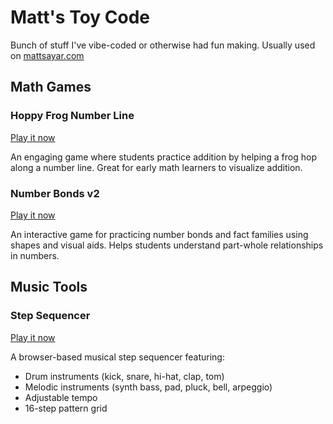 # Matt's Toy Code

Bunch of stuff I've vibe-coded or otherwise had fun making. Usually used on [mattsayar.com](https://mattsayar.com)

## Math Games

### Hoppy Frog Number Line
[Play it now](https://code.mattsayar.com/hoppy-frog.html)

An engaging game where students practice addition by helping a frog hop along a number line. Great for early math learners to visualize addition.

### Number Bonds v2
[Play it now](https://code.mattsayar.com/number_bonds_v2.html)

An interactive game for practicing number bonds and fact families using shapes and visual aids. Helps students understand part-whole relationships in numbers.

## Music Tools

### Step Sequencer
[Play it now](https://code.mattsayar.com/matts-step-sequencer.html)

A browser-based musical step sequencer featuring:
- Drum instruments (kick, snare, hi-hat, clap, tom)
- Melodic instruments (synth bass, pad, pluck, bell, arpeggio)
- Adjustable tempo
- 16-step pattern grid
